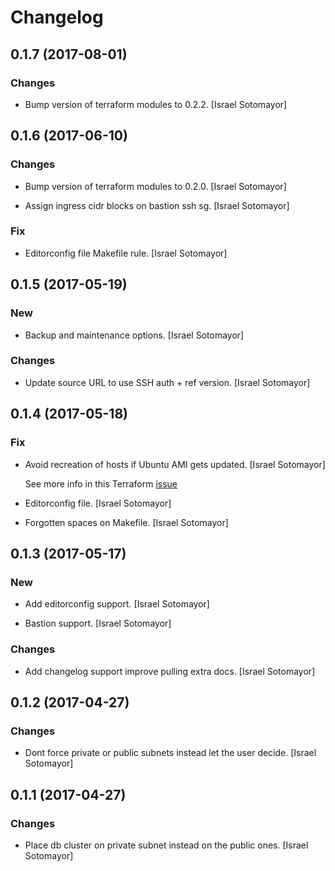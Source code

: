 # Changelog


## 0.1.7 (2017-08-01)

### Changes

* Bump version of terraform modules to 0.2.2. [Israel Sotomayor]


## 0.1.6 (2017-06-10)

### Changes

* Bump version of terraform modules to 0.2.0. [Israel Sotomayor]

* Assign ingress cidr blocks on bastion ssh sg. [Israel Sotomayor]

### Fix

* Editorconfig file Makefile rule. [Israel Sotomayor]


## 0.1.5 (2017-05-19)

### New

* Backup and maintenance options. [Israel Sotomayor]

### Changes

* Update source URL to use SSH auth + ref version. [Israel Sotomayor]


## 0.1.4 (2017-05-18)

### Fix

* Avoid recreation of hosts if Ubuntu AMI gets updated. [Israel Sotomayor]

  See more info in this Terraform [issue](https://github.com/hashicorp/terraform/issues/13044#issuecomment-289046234)

* Editorconfig file. [Israel Sotomayor]

* Forgotten spaces on Makefile. [Israel Sotomayor]


## 0.1.3 (2017-05-17)

### New

* Add editorconfig support. [Israel Sotomayor]

* Bastion support. [Israel Sotomayor]

### Changes

* Add changelog support improve pulling extra docs. [Israel Sotomayor]


## 0.1.2 (2017-04-27)

### Changes

* Dont force private or public subnets instead let the user decide. [Israel Sotomayor]


## 0.1.1 (2017-04-27)

### Changes

* Place db cluster on private subnet instead on the public ones. [Israel Sotomayor]


